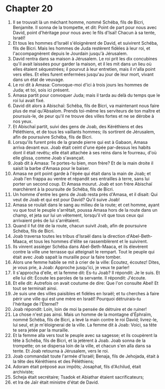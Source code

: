 # Chapter 20

1. Il se trouvait là un méchant homme, nommé Schéba, fils de Bicri, Benjamite. Il sonna de la trompette, et dit: Point de part pour nous avec David, point d'héritage pour nous avec le fils d'Isaï! Chacun à sa tente, Israël!
2. Et tous les hommes d'Israël s'éloignèrent de David, et suivirent Schéba, fils de Bicri. Mais les hommes de Juda restèrent fidèles à leur roi, et l'accompagnèrent depuis le Jourdain jusqu'à Jérusalem.
3. David rentra dans sa maison à Jérusalem. Le roi prit les dix concubines qu'il avait laissées pour garder la maison, et il les mit dans un lieu où elles étaient séquestrées; il pourvut à leur entretien, mais il n'alla point vers elles. Et elles furent enfermées jusqu'au jour de leur mort, vivant dans un état de veuvage.
4. Le roi dit à Amasa: Convoque-moi d'ici à trois jours les hommes de Juda; et toi, sois ici présent.
5. Amasa partit pour convoquer Juda; mais il tarda au delà du temps que le roi lui avait fixé.
6. David dit alors à Abischaï: Schéba, fils de Bicri, va maintenant nous faire plus de mal qu'Absalom. Prends toi-même les serviteurs de ton maître et poursuis-le, de peur qu'il ne trouve des villes fortes et ne se dérobe à nos yeux.
7. Et Abischaï partit, suivi des gens de Joab, des Kéréthiens et des Péléthiens, et de tous les vaillants hommes; ils sortirent de Jérusalem, afin de poursuivre Schéba, fils de Bicri.
8. Lorsqu'ils furent près de la grande pierre qui est à Gabaon, Amasa arriva devant eux. Joab était ceint d'une épée par-dessus les habits dont il était revêtu; elle était attachée à ses reins dans le fourreau, d'où elle glissa, comme Joab s'avançait.
9. Joab dit à Amasa: Te portes-tu bien, mon frère? Et de la main droite il saisit la barbe d'Amasa pour le baiser.
10. Amasa ne prit point garde à l'épée qui était dans la main de Joab; et Joab l'en frappa au ventre et répandit ses entrailles à terre, sans lui porter un second coup. Et Amasa mourut. Joab et son frère Abischaï marchèrent à la poursuite de Schéba, fils de Bicri.
11. Un homme d'entre les gens de Joab resta près d'Amasa, et il disait: Qui veut de Joab et qui est pour David? Qu'il suive Joab!
12. Amasa se roulait dans le sang au milieu de la route; et cet homme, ayant vu que tout le peuple s'arrêtait, poussa Amasa hors de la route dans un champ, et jeta sur lui un vêtement, lorsqu'il vit que tous ceux qui arrivaient près de lui s'arrêtaient.
13. Quand il fut ôté de la route, chacun suivit Joab, afin de poursuivre Schéba, fils de Bicri.
14. Joab traversa toutes les tribus d'Israël dans la direction d'Abel-Beth-Maaca, et tous les hommes d'élite se rassemblèrent et le suivirent.
15. Ils vinrent assiéger Schéba dans Abel-Beth-Maaca, et ils élevèrent contre la ville une terrasse qui atteignait le rempart. Tout le peuple qui était avec Joab sapait la muraille pour la faire tomber.
16. Alors une femme habile se mit à crier de la ville: Écoutez, écoutez! Dites, je vous prie, à Joab: Approche jusqu'ici, je veux te parler!
17. Il s'approcha d'elle, et la femme dit: Es-tu Joab? Il répondit: Je le suis. Et elle lui dit: Écoute les paroles de ta servante. Il répondit: J'écoute.
18. Et elle dit: Autrefois on avait coutume de dire: Que l'on consulte Abel! Et tout se terminait ainsi.
19. Je suis une des villes paisibles et fidèles en Israël; et tu cherches à faire périr une ville qui est une mère en Israël! Pourquoi détruirais-tu l'héritage de l'Éternel?
20. Joab répondit: Loin, loin de moi la pensée de détruire et de ruiner!
21. La chose n'est pas ainsi. Mais un homme de la montagne d'Éphraïm, nommé Schéba, fils de Bicri, a levé la main contre le roi David; livrez-le, lui seul, et je m'éloignerai de la ville. La femme dit à Joab: Voici, sa tête te sera jetée par la muraille.
22. Et la femme alla vers tout le peuple avec sa sagesse; et ils coupèrent la tête à Schéba, fils de Bicri, et la jetèrent à Joab. Joab sonna de la trompette; on se dispersa loin de la ville, et chacun s'en alla dans sa tente. Et Joab retourna à Jérusalem, vers le roi.
23. Joab commandait toute l'armée d'Israël; Benaja, fils de Jehojada, était à la tête des Kéréthiens et des Péléthiens;
24. Adoram était préposé aux impôts; Josaphat, fils d'Achilud, était archiviste;
25. Scheja était secrétaire; Tsadok et Abiathar étaient sacrificateurs;
26. et Ira de Jaïr était ministre d'état de David.

